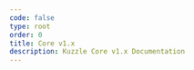 ```yaml
---
code: false
type: root
order: 0
title: Core v1.x
description: Kuzzle Core v1.x Documentation
---
```

